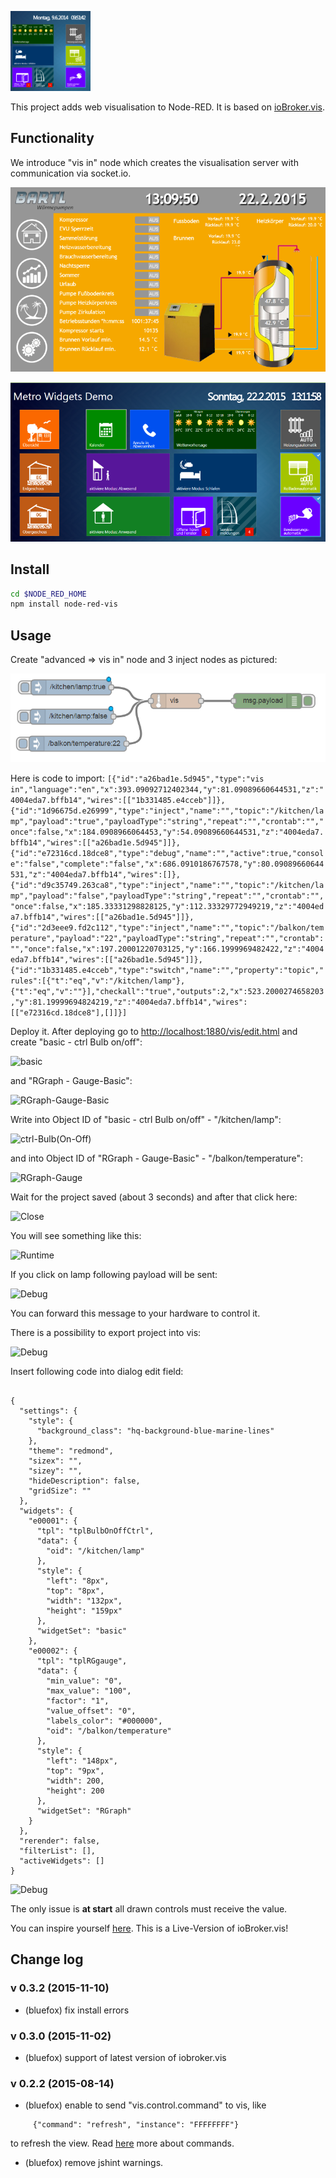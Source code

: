 ![Logo](icons/visLogo.png)

This project adds web visualisation to Node-RED. It is based on [ioBroker.vis](https://github.com/ioBroker/ioBroker.vis).

Functionality
-------------
 We introduce "vis in" node which creates the visualisation server with communication via socket.io.

![Demo interface](doc/Demo1.png)

![Demo interface](doc/Demo2.png)

Install
-------

```bash
cd $NODE_RED_HOME
npm install node-red-vis
```

Usage
--------

Create "advanced => vis in" node and 3 inject nodes as pictured:

![node-red](doc/node-red.png)

Here is code to import:
```[{"id":"a26bad1e.5d945","type":"vis in","language":"en","x":393.09092712402344,"y":81.09089660644531,"z":"4004eda7.bffb14","wires":[["1b331485.e4cceb"]]},{"id":"1d96675d.e26999","type":"inject","name":"","topic":"/kitchen/lamp","payload":"true","payloadType":"string","repeat":"","crontab":"","once":false,"x":184.0908966064453,"y":54.09089660644531,"z":"4004eda7.bffb14","wires":[["a26bad1e.5d945"]]},{"id":"e72316cd.18dce8","type":"debug","name":"","active":true,"console":"false","complete":"false","x":686.0910186767578,"y":80.09089660644531,"z":"4004eda7.bffb14","wires":[]},{"id":"d9c35749.263ca8","type":"inject","name":"","topic":"/kitchen/lamp","payload":"false","payloadType":"string","repeat":"","crontab":"","once":false,"x":185.33331298828125,"y":112.33329772949219,"z":"4004eda7.bffb14","wires":[["a26bad1e.5d945"]]},{"id":"2d3eee9.fd2c112","type":"inject","name":"","topic":"/balkon/temperature","payload":"22","payloadType":"string","repeat":"","crontab":"","once":false,"x":197.20001220703125,"y":166.1999969482422,"z":"4004eda7.bffb14","wires":[["a26bad1e.5d945"]]},{"id":"1b331485.e4cceb","type":"switch","name":"","property":"topic","rules":[{"t":"eq","v":"/kitchen/lamp"},{"t":"eq","v":""}],"checkall":"true","outputs":2,"x":523.2000274658203,"y":81.19999694824219,"z":"4004eda7.bffb14","wires":[["e72316cd.18dce8"],[]]}]```

Deploy it. After deploying go to [http://localhost:1880/vis/edit.html](http://localhost:1880/vis/edit.html) and create "basic - ctrl Bulb on/off":

![basic](doc/basic-ctrl_Bulb_on-off.png)

and "RGraph - Gauge-Basic":

![RGraph-Gauge-Basic](doc/RGraph-Gauge-Basic.png)

Write into Object ID of "basic - ctrl Bulb on/off" - "/kitchen/lamp":

![ctrl-Bulb(On-Off)](doc/ctrl-Bulb_On-Off.png)

and into Object ID of "RGraph - Gauge-Basic" - "/balkon/temperature":

![RGraph-Gauge](doc/RGraph-Gauge.png)

Wait for the project saved (about 3 seconds) and after that click here:

![Close](doc/close.png)

You will see something like this:

![Runtime](doc/index.png)

If you click on lamp following payload will be sent:

![Debug](doc/click.png)

You can forward this message to your hardware to control it.

There is a possibility to export project into vis:

![Debug](doc/Import.png)

Insert following code into dialog edit field:
<pre><code>
{
  "settings": {
    "style": {
      "background_class": "hq-background-blue-marine-lines"
    },
    "theme": "redmond",
    "sizex": "",
    "sizey": "",
    "hideDescription": false,
    "gridSize": ""
  },
  "widgets": {
    "e00001": {
      "tpl": "tplBulbOnOffCtrl",
      "data": {
        "oid": "/kitchen/lamp"
      },
      "style": {
        "left": "8px",
        "top": "8px",
        "width": "132px",
        "height": "159px"
      },
      "widgetSet": "basic"
    },
    "e00002": {
      "tpl": "tplRGgauge",
      "data": {
        "min_value": "0",
        "max_value": "100",
        "factor": "1",
        "value_offset": "0",
        "labels_color": "#000000",
        "oid": "/balkon/temperature"
      },
      "style": {
        "left": "148px",
        "top": "9px",
        "width": 200,
        "height": 200
      },
      "widgetSet": "RGraph"
    }
  },
  "rerender": false,
  "filterList": [],
  "activeWidgets": []
}
</code></pre>

![Debug](doc/Import1.png)


The only issue is **at start** all drawn controls must receive the value.

You can inspire yourself [here](https://iobroker.net:8080). This is a Live-Version of ioBroker.vis!


Change log
--------
### v 0.3.2 (2015-11-10)
* (bluefox) fix install errors

### v 0.3.0 (2015-11-02)
* (bluefox) support of latest version of iobroker.vis 


### v 0.2.2 (2015-08-14)
* (bluefox) enable to send "vis.control.command" to vis, like 
```
     {"command": "refresh", "instance": "FFFFFFFF"}
```  
   to refresh the view. Read [here](https://github.com/ioBroker/ioBroker.vis#control-interface) more about commands.
   
* (bluefox) remove jshint warnings.
